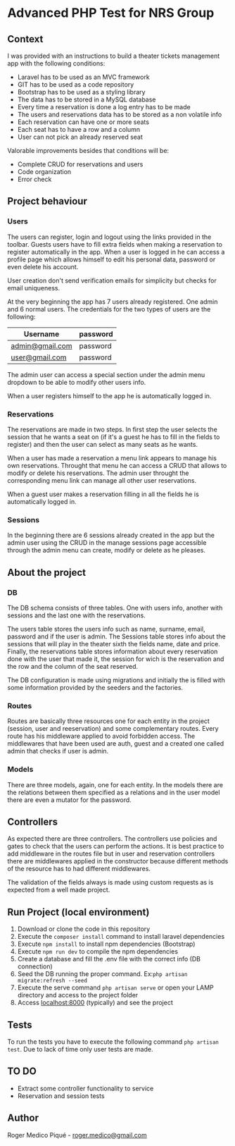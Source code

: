 # Advanced PHP Test for NRS Group

## Context

I was provided with an instructions to build a theater tickets management app
with the following conditions:

 - Laravel has to be used as an MVC framework
 - GIT has to be used as a code repository
 - Bootstrap has to be used as a styling library
 - The data has to be stored in a MySQL database
 - Every time a reservation is done a log entry has to be made
 - The users and reservations data has to be stored as a non volatile info
 - Each reservation can have one or more seats
 - Each seat has to have a row and a column
 - User can not pick an already reserved seat

Valorable improvements besides that conditions will be:
 - Complete CRUD for reservations and users
 - Code organization
 - Error check

## Project behaviour

### Users

The users can register, login and logout using the links provided in the toolbar.
Guests users have to fill extra fields when making a reservation to register automatically
in the app. When a user is logged in he can access a profile page which allows himself to
edit his personal data, password or even delete his account.

User creation don't send verification emails for simplicity but checks for email uniqueness.

At the very beginning the app has 7 users already registered. One admin and 6 normal users.
The credentials for the two types of users are the following:

| Username        | password |
|-----------------|----------|
| admin@gmail.com | password |
| user@gmail.com  | password |

The admin user can access a special section under the admin menu dropdown
to be able to modify other users info.

When a user registers himself to the app he is automatically logged in.

### Reservations

The reservations are made in two steps. In first step the user selects the session
that he wants a seat on (if it's a guest he has to fill in the fields to register)
and then the user can select as many seats as he wants.

When a user has made a reservation a menu link appears to manage his own reservations.
Throught that menu he can access a CRUD that allows to modify or delete his reservations.
The admin user throught the corresponding menu link can manage all other user reservations.

When a guest user makes a reservation filling in all the fields he is automatically logged in.

### Sessions

In the beginning there are 6 sessions already created in the app but the admin user 
using the CRUD in the manage sessions page accessible through the admin menu
can create, modify or delete as he pleases.

## About the project 

### DB

The DB schema consists of three tables. One with users info, another with
sessions and the last one with the reservations.

The users table stores the users info such as name, surname, email, password and
if the user is admin. The Sessions table stores info about the sessions that will play
in the theater sixth the fields name, date and price. Finally, the reservations table
stores information about every reservation done with the user that made it, the session
for wich is the reservation and the row and the column of the seat reserved.

The DB configuration is made using migrations and initially the is filled
with some information provided by the seeders and the factories.

### Routes

Routes are basically three resources one for each entity in the project (session, user and reeservation)
and some complementary routes. Every route has his middleware applied to avoid forbidden access.
The middlewares that have been used are auth, guest and a created one called admin that checks if user is admin.

### Models

There are three models, again, one for each entity. In the models there are the relations between them specified as a relations
and in the user model there are even a mutator for the password.

## Controllers

As expected there are three controllers. The controllers use policies and gates to 
check that the users can perform the actions. It is best practice to add middleware in the
routes file but in user and reservation controllers there are middlewares applied in 
the constructor because different methods of the resource has to had different middlewares.

The validation of the fields always is made using custom requests as is expected from a well made project.

## Run Project (local environment)

1. Download or clone the code in this repository
2. Execute the ``composer install`` command to install laravel dependencies
3. Execute ``npm install`` to install npm dependencies (Bootstrap)
4. Execute ``npm run dev`` to compile the npm dependencies
5. Create a database and fill the .env file with the correct info (DB connection)
6. Seed the DB running the proper command. Ex:``php artisan migrate:refresh --seed``
7. Execute the serve command ``php artisan serve`` or open your LAMP directory and access to the project folder
8. Access [localhost:8000](http://localhost:8000) (typically) and see the project

## Tests

To run the tests you have to execute the following command ``php artisan test``.
Due to lack of time only user tests are made.

## TO DO

 - Extract some controller functionality to service
 - Reservation and session tests

## Author

Roger Medico Piqué - [roger.medico@gmail.com](mailto:roger.medico@gmail.com)
